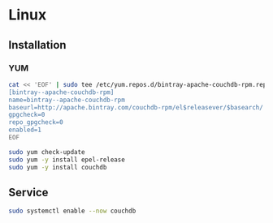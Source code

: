 # Linux

## Installation

### YUM

```sh
cat << 'EOF' | sudo tee /etc/yum.repos.d/bintray-apache-couchdb-rpm.repo
[bintray--apache-couchdb-rpm]
name=bintray--apache-couchdb-rpm
baseurl=http://apache.bintray.com/couchdb-rpm/el$releasever/$basearch/
gpgcheck=0
repo_gpgcheck=0
enabled=1
EOF
```

```sh
sudo yum check-update
sudo yum -y install epel-release
sudo yum -y install couchdb
```

## Service

```sh
sudo systemctl enable --now couchdb
```
